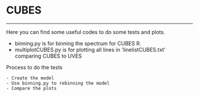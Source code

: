 # CUBES
---
Here you can find some useful codes to do some tests and plots. 

- binning.py is for binning the spectrum for CUBES R.
- multiplotCUBES.py is for plotting all lines in 'linelistCUBES.txt' comparing CUBES to UVES

Process to do the tests
```
- Create the model
- Use binning.py to rebinning the model 
- Compare the plots 
```
